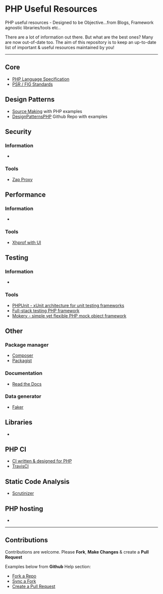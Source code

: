 # PHP Useful Resources

PHP useful resources - Designed to be Objective...from Blogs, Framework agnostic libraries/tools etc..

There are a lot of information out there. But what are the best ones? Many are now out-of-date too. The aim of this repository is to keep an up-to-date list of important & useful resources maintained by you!

---

## Core

* [PHP Language Specification](https://github.com/php/php-langspec)
* [PSR / FIG Standards](https://github.com/php-fig/fig-standards)

## Design Patterns

* [Source Making](http://sourcemaking.com/design_patterns) with PHP examples
* [DesignPatternsPHP](https://github.com/domnikl/DesignPatternsPHP) Github Repo with examples

## Security

### Information

*

### Tools

* [Zap Proxy](https://www.owasp.org/index.php/OWASP_Zed_Attack_Proxy_Project)

## Performance

### Information

*

### Tools

* [Xhprof with UI](https://github.com/phacility/xhprof)

## Testing

### Information

*

### Tools

* [PHPUnit - xUnit architecture for unit testing frameworks](https://phpunit.de)
* [Full-stack testing PHP framework](https://github.com/Codeception/Codeception)
* [Mokery - simple yet flexible PHP mock object framework](https://github.com/padraic/mockery)

## Other

### Package manager

* [Composer](https://getcomposer.org)
* [Packagist](https://packagist.org)
 
### Documentation

* [Read the Docs](https://readthedocs.org)
 
### Data generator

* [Faker](https://github.com/fzaninotto/Faker)

## Libraries

* 

## PHP CI

* [CI written & designed for PHP](https://www.phptesting.org)
* [TravisCI](http://docs.travis-ci.com/user/languages/php/)
 
## Static Code Analysis

* [Scrutinizer](https://scrutinizer-ci.com)

## PHP hosting

* 

---

## Contributions

Contributions are welcome. Please **Fork**, **Make Changes** & create a **Pull Request**

Examples below from **Github** Help section:

* [Fork a Repo](https://help.github.com/articles/fork-a-repo)
* [Sync a Fork](https://help.github.com/articles/syncing-a-fork)
* [Create a Pull Request](https://help.github.com/articles/creating-a-pull-request)
